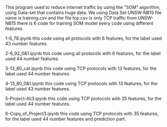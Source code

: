 This program used to reduce internet traffic by using the "SOM" algorithm, using Data-set that contains huge data.
We using Data Set UNSW-NB15 file name is training.csv and the file tcp.csv is only TCP traffic from UNSW-NB15
there is 6 code for training SOM model every code using different features

1-6_76.ipynb this code using all protocols with 6 features, for the label used 43 number features.

2-6_92_0&1.ipynb this code using all protocols with 6 features, for the label used 44 number features.

3-13_80_cat.ipynb this code using TCP protocols with 13 features, for the label used 44 number features.

4-13_80_0&1.ipynb this code using TCP protocols with 13 features, for the label used 43 number features.

5-Project-Ali3.ipynb this code using TCP protocols with 35 features, for the label used 44 number features.

6-Copy_of_Project3.ipynb this code using TCP protocols with 35 features, for the label used 44 number features and prediction part.

